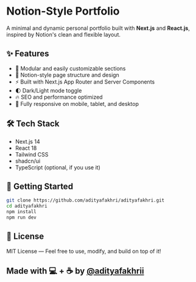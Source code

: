 
# Notion-Style Portfolio

A minimal and dynamic personal portfolio built with **Next.js** and **React.js**, inspired by Notion's clean and flexible layout.

## ✨ Features

- 🧩 Modular and easily customizable sections
- 📄 Notion-style page structure and design
- ⚡ Built with Next.js App Router and Server Components
- 🌓 Dark/Light mode toggle
- 🔥 SEO and performance optimized
- 📱 Fully responsive on mobile, tablet, and desktop

## 🛠️ Tech Stack

- Next.js 14
- React 18
- Tailwind CSS
- shadcn/ui
- TypeScript (optional, if you use it)

## 🚀 Getting Started

```bash
git clone https://github.com/adityafakhri/adityafakhri.git
cd adityafakhri
npm install
npm run dev
```

## 📄 License
MIT License — Feel free to use, modify, and build on top of it!


## Made with 💻 + ☕ by [@adityafakhrii](https://www.instagram.com/adityafakhrii/)

